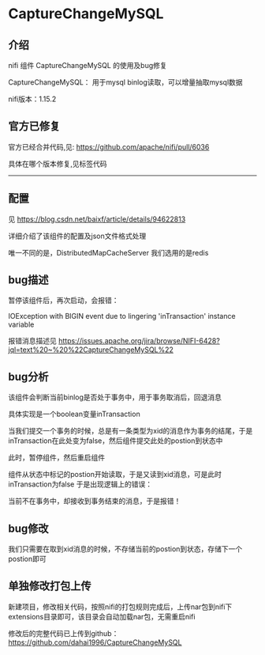 # CaptureChangeMySQL
## 介绍

nifi 组件 CaptureChangeMySQL 的使用及bug修复

CaptureChangeMySQL：
用于mysql binlog读取，可以增量抽取mysql数据

nifi版本：1.15.2

## 官方已修复

官方已经合并代码,见: https://github.com/apache/nifi/pull/6036

具体在哪个版本修复,见标签代码

---

## 配置
见 https://blog.csdn.net/baixf/article/details/94622813

详细介绍了该组件的配置及json文件格式处理

唯一不同的是，DistributedMapCacheServer 我们选用的是redis

## bug描述
暂停该组件后，再次启动，会报错：

IOException with BIGIN event due to lingering 'inTransaction' instance variable

报错消息描述见 https://issues.apache.org/jira/browse/NIFI-6428?jql=text%20~%20%22CaptureChangeMySQL%22

## bug分析
该组件会判断当前binlog是否处于事务中，用于事务取消后，回退消息

具体实现是一个boolean变量inTransaction

当我们提交一个事务的时候，总是有一条类型为xid的消息作为事务的结尾，于是inTransaction在此处变为false，然后组件提交此处的postion到状态中

此时，暂停组件，然后重启组件

组件从状态中标记的postion开始读取，于是又读到xid消息，可是此时inTransaction为false
于是出现逻辑上的错误：

当前不在事务中，却接收到事务结束的消息，于是报错！

## bug修改
我们只需要在取到xid消息的时候，不存储当前的postion到状态，存储下一个postion即可

## 单独修改打包上传
新建项目，修改相关代码，按照nifi的打包规则完成后，上传nar包到nifi下extensions目录即可，该目录会自动加载nar包，无需重启nifi

修改后的完整代码已上传到github：https://github.com/dahai1996/CaptureChangeMySQL

